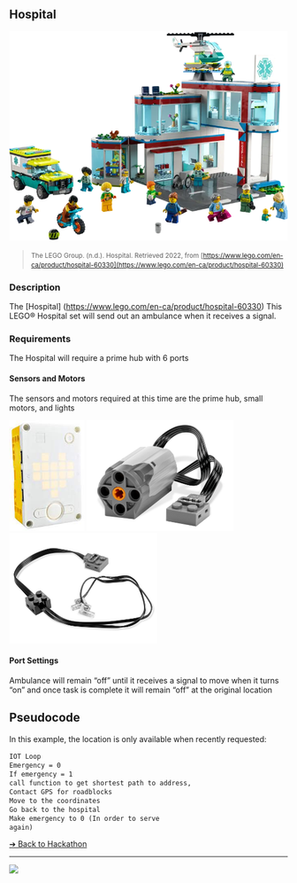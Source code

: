 ## Hospital

![Hospital](images/hospital.png)

> <small>The LEGO Group. (n.d.). Hospital. Retrieved 2022, from
[https://www.lego.com/en-ca/product/hospital-60330](https://www.lego.com/en-ca/product/hospital-60330)</small>

### Description

The [Hospital] (https://www.lego.com/en-ca/product/hospital-60330)
This LEGO® Hospital set will send out an ambulance when it 
receives a signal.

### Requirements

The Hospital will require a prime hub with 6 
ports

#### Sensors and Motors

The sensors and motors required at this time are 
the prime hub, small motors, and lights

<img src="media/spike/hub-prime.jpeg" height="200">
<img src="media/power-functions/motor-small.jpeg" height="200">
<img src="media/power-functions/lights.jpeg" height="200">

#### Port Settings

Ambulance will remain “off” until it receives a 
signal to move when it turns “on” and once task 
is complete it will remain “off” at the original 
location 

## Pseudocode

In this example, the location is only available when recently requested:

```pseudocode
IOT Loop
Emergency = 0
If emergency = 1
call function to get shortest path to address,
Contact GPS for roadblocks
Move to the coordinates
Go back to the hospital
Make emergency to 0 (In order to serve
again)
```

[&#10132; Back to Hackathon](https://github.com/BrickMMO/hackathon-set/blob/main/index.markdown)

---

<a href="https://brickmmo.com">
<img src="https://brickmmo.com/images/brickmmo-logo-horizontal.jpg" width="100">
</a>
